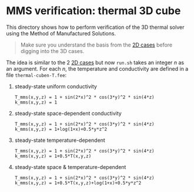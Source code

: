 # MMS verification: thermal 3D cube

This directory shows how to perform verification of the 3D thermal solver using the Method of Manufactured Solutions.

> Make sure you understand the basis from the [2D cases](../2d) before digging into the 3D cases.


The idea is similar to the 2 [2D cases](../2d) but now `run.sh` takes an integer $n$ as an argument.
For each $n$, the temperature and conductivity are defined in a file `thermal-cuben-T.fee`:

 1. steady-state uniform conductivity
 
    ```feenox
    T_mms(x,y,z) = 1 + sin(2*x)^2 * cos(3*y)^2 * sin(4*z)
    k_mms(x,y,z) = 1
    ```
 
 2. steady-state space-dependent conductivity

    ```feenox
    T_mms(x,y,z) = 1 + sin(2*x)^2 * cos(3*y)^2 * sin(4*z)
    k_mms(x,y,z) = 1+log(1+x)+0.5*y*z^2
    ```

 3. steady-state temperature-dependent

    ```feenox
    T_mms(x,y,z) = 1 + sin(2*x)^2 * cos(3*y)^2 * sin(4*z)
    k_mms(x,y,z) = 1+0.5*T(x,y,z)
    ```
 
 4. steady-state space & temperature-dependent
 
    ```feenox
    T_mms(x,y,z) = 1 + sin(2*x)^2 * cos(3*y)^2 * sin(4*z)
    k_mms(x,y,z) = 1+0.5*T(x,y,z)+log(1+x)+0.5*y*z^2
    ```
